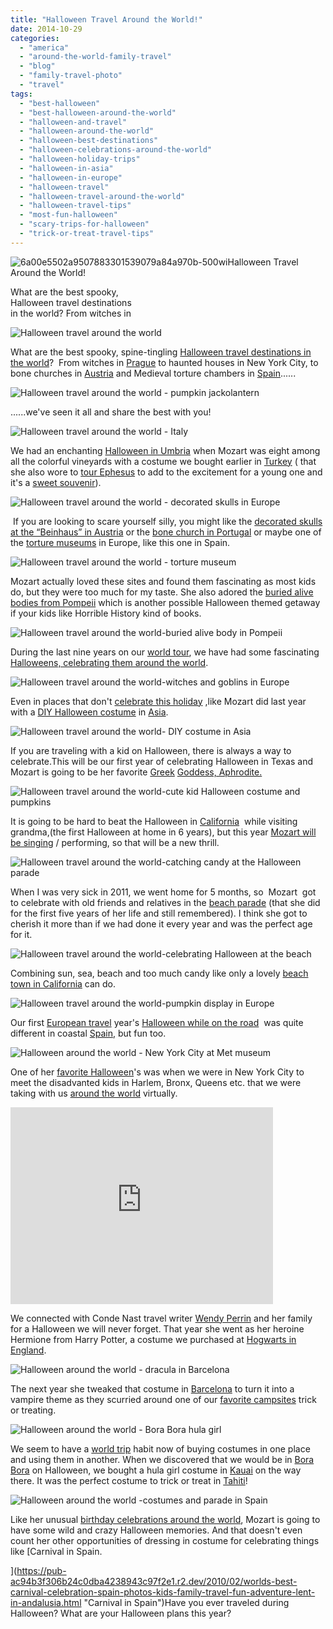 ```yaml
---
title: "Halloween Travel Around the World!"
date: 2014-10-29
categories: 
  - "america"
  - "around-the-world-family-travel"
  - "blog"
  - "family-travel-photo"
  - "travel"
tags: 
  - "best-halloween"
  - "best-halloween-around-the-world"
  - "halloween-and-travel"
  - "halloween-around-the-world"
  - "halloween-best-destinations"
  - "halloween-celebrations-around-the-world"
  - "halloween-holiday-trips"
  - "halloween-in-asia"
  - "halloween-in-europe"
  - "halloween-travel"
  - "halloween-travel-around-the-world"
  - "halloween-travel-tips"
  - "most-fun-halloween"
  - "scary-trips-for-halloween"
  - "trick-or-treat-travel-tips"
---
```


![6a00e5502a9507883301539079a84a970b-500wi](https://pub-ac94b3f306b24c0dba4238943c97f2e1.r2.dev/6a00e5502a9507883301bb07a16d4d970d.jpg)Halloween Travel Around the World!  
  
What are the best spooky,   
Halloween travel destinations  
in the world? From witches in

<!--more-->  
![Halloween travel around the world](https://pub-ac94b3f306b24c0dba4238943c97f2e1.r2.dev/6a00e5502a9507883301b8d08659ee970c.png)  
  
  
What are the best spooky, spine-tingling [Halloween travel destinations in the world](https://pub-ac94b3f306b24c0dba4238943c97f2e1.r2.dev/2011/10/halloween-around-the-world.html "halloween around the world")?  From witches in [Prague](https://pub-ac94b3f306b24c0dba4238943c97f2e1.r2.dev/2007/11/prague-at-night.html "prague at night") to haunted houses in New York City, to bone churches in [Austria](https://pub-ac94b3f306b24c0dba4238943c97f2e1.r2.dev/2014/10/why-i-wont-visit-austria-again.html "Why I won't visit Austria again") and Medieval torture chambers in [Spain](https://pub-ac94b3f306b24c0dba4238943c97f2e1.r2.dev/2013/01/travel-to-spain-kids-tips.html "travel to spain")......  
  
![Halloween travel around the world - pumpkin jackolantern](https://pub-ac94b3f306b24c0dba4238943c97f2e1.r2.dev/6a00e5502a9507883301b8d0865a06970c.png)  
  
  
......we've seen it all and share the best with you!  
  
![Halloween travel around the world - Italy](https://pub-ac94b3f306b24c0dba4238943c97f2e1.r2.dev/6a00e5502a9507883301b7c6fc53d9970b.png)  
  
We had an enchanting [Halloween in Umbria](https://pub-ac94b3f306b24c0dba4238943c97f2e1.r2.dev/2008/03/ahhhumbria.html "Halloween in Italy") when Mozart was eight among all the colorful vineyards with a costume we bought earlier in [Turkey](https://pub-ac94b3f306b24c0dba4238943c97f2e1.r2.dev/2007/07/sirince-charms.html "turkey travel") ( that she also wore to [tour Ephesus](https://pub-ac94b3f306b24c0dba4238943c97f2e1.r2.dev/2007/07/ephesus-stellar.html "touring ephesus with kids") to add to the excitement for a young one and it's a [sweet souvenir](https://pub-ac94b3f306b24c0dba4238943c97f2e1.r2.dev/2011/09/souvenirs-what-do-you-buy-.html "souvenirs and travel")).  
  
![Halloween travel around the world - decorated skulls in Europe](https://pub-ac94b3f306b24c0dba4238943c97f2e1.r2.dev/6a00e5502a9507883301b8d0865a1f970c.png)  
  
 If you are looking to scare yourself silly, you might like the [decorated skulls at the “Beinhaus” in Austria](https://pub-ac94b3f306b24c0dba4238943c97f2e1.r2.dev/2007/10/salt-mine-iron.html "decorated skulls austria") or the [bone church in Portugal](https://pub-ac94b3f306b24c0dba4238943c97f2e1.r2.dev/2008/07/book-fairwifi-b.html "bone church portugal") or maybe one of the [torture museums](https://pub-ac94b3f306b24c0dba4238943c97f2e1.r2.dev/2008/11/more-santillana.html "torture museums Europe") in Europe, like this one in Spain.  
  
![Halloween travel around the world - torture museum](https://pub-ac94b3f306b24c0dba4238943c97f2e1.r2.dev/6a00e5502a9507883301b8d0865ab2970c.png)  
  
  
Mozart actually loved these sites and found them fascinating as most kids do, but they were too much for my taste. She also adored the [buried alive bodies from Pompeii](https://pub-ac94b3f306b24c0dba4238943c97f2e1.r2.dev/2008/04/pompeiiburied-a.html "buried alive body Pompeii") which is another possible Halloween themed getaway if your kids like Horrible History kind of books.  
  
![Halloween travel around the world-buried alive body in Pompeii ](https://pub-ac94b3f306b24c0dba4238943c97f2e1.r2.dev/6a00e5502a9507883301bb07a18bda970d.png)  
  
During the last nine years on our [world tour](https://pub-ac94b3f306b24c0dba4238943c97f2e1.r2.dev/2012/01/amazing-family-world-tour.html "family trip around the world - long term travel"), we have had some fascinating [Halloweens, celebrating them around the world](https://pub-ac94b3f306b24c0dba4238943c97f2e1.r2.dev/2011/10/halloween-around-the-world.html "celebrating Halloween around the world").  
  
![Halloween travel around the world-witches and goblins in Europe](https://pub-ac94b3f306b24c0dba4238943c97f2e1.r2.dev/6a00e5502a9507883301b7c6fc5493970b.png)  
  
  
Even in places that don't [celebrate this holiday](https://pub-ac94b3f306b24c0dba4238943c97f2e1.r2.dev/2012/10/halloween-jack-o-lantern-fun.html "Halloween and pumpkins") ,like Mozart did last year with a [DIY Halloween costume](https://pub-ac94b3f306b24c0dba4238943c97f2e1.r2.dev/2013/10/easy-cute-cheap-diy-halloween-costume.html "DIY halloween costume cheap and cute") in [Asia](https://pub-ac94b3f306b24c0dba4238943c97f2e1.r2.dev/asia/ "Asia travel tips").  
  
![Halloween travel around the world- DIY costume in Asia](https://pub-ac94b3f306b24c0dba4238943c97f2e1.r2.dev/6a00e5502a9507883301bb07a18bed970d.png)  
  
  
If you are traveling with a kid on Halloween, there is always a way to celebrate.This will be our first year of celebrating Halloween in Texas and Mozart is going to be her favorite [Greek](https://pub-ac94b3f306b24c0dba4238943c97f2e1.r2.dev/greece/ "Greece travel tips") [Goddess, Aphrodite.](https://pub-ac94b3f306b24c0dba4238943c97f2e1.r2.dev/2007/08/hugging-aphrodi.html "Aphrodite greek Goddess best ruins to visit")  
  
![Halloween travel around the world-cute kid Halloween costume and pumpkins](https://pub-ac94b3f306b24c0dba4238943c97f2e1.r2.dev/6a00e5502a9507883301b8d0865ae8970c.png)  
  
It is going to be hard to beat the Halloween in [California](https://pub-ac94b3f306b24c0dba4238943c97f2e1.r2.dev/2012/08/top-10-california-destinations.html "california")  while visiting grandma,(the first Halloween at home in 6 years), but this year [Mozart will be singing](https://pub-ac94b3f306b24c0dba4238943c97f2e1.r2.dev/2014/10/mozart-sings-at-the-house-of-blues.html "Mozart singing at the house of Blues - talented teen") / performing, so that will be a new thrill.  
  
![Halloween travel around the world-catching candy at the Halloween parade](https://pub-ac94b3f306b24c0dba4238943c97f2e1.r2.dev/6a00e5502a9507883301b7c6fc54bc970b.png)  
  
When I was very sick in 2011, we went home for 5 months, so  Mozart  got to celebrate with old friends and relatives in the [beach parade](https://pub-ac94b3f306b24c0dba4238943c97f2e1.r2.dev/2011/10/enchanting-halloween-california-style-1.html "halloween california beach") (that she did for the first five years of her life and still remembered). I think she got to cherish it more than if we had done it every year and was the perfect age for it.  
  
![Halloween travel around the world-celebrating Halloween at the beach](https://pub-ac94b3f306b24c0dba4238943c97f2e1.r2.dev/6a00e5502a9507883301bb07a18c09970d.png)  
  
  
Combining sun, sea, beach and too much candy like only a lovely [beach town in California](https://pub-ac94b3f306b24c0dba4238943c97f2e1.r2.dev/2012/02/beautiful-capitola-californias-oldest-beach.html "california beach town - capitola") can do.  
  
![Halloween travel around the world-pumpkin display in Europe](https://pub-ac94b3f306b24c0dba4238943c97f2e1.r2.dev/6a00e5502a9507883301b7c6fc54d4970b.png)  
  
  
Our first [European travel](https://pub-ac94b3f306b24c0dba4238943c97f2e1.r2.dev/2013/09/best-places-to-visit-in-europe.html "best places to visit in Europe") year's [Halloween while on the road](https://pub-ac94b3f306b24c0dba4238943c97f2e1.r2.dev/2006/10/happy-halloween.html "Halloween in Europe on road trip")  was quite different in coastal [Spain](https://pub-ac94b3f306b24c0dba4238943c97f2e1.r2.dev/2014/10/what-to-do-in-spain-the-ultimate-checklist.html#more "Spain - best tips checklist"), but fun too.  
  
  
![Halloween around the world - New York City at Met museum](https://pub-ac94b3f306b24c0dba4238943c97f2e1.r2.dev/6a00e5502a9507883301b8d0865bf4970c.png)  
  
  
One of her [favorite Halloween](https://pub-ac94b3f306b24c0dba4238943c97f2e1.r2.dev/2009/10/best-halloween-europe-or-us-conde-nast-youtube-video-social-media-twitter-nyc-wendy-perrin.html "favorite halloween in NYC")'s was when we were in New York City to meet the disadvanted kids in Harlem, Bronx, Queens etc. that we were taking with us [around the world](https://pub-ac94b3f306b24c0dba4238943c97f2e1.r2.dev/2010/04/around-the-world-family-travel-soultravelers3-digital-nomad-global-international-family-travel.html "around the world") virtually.  
  

<iframe frameborder="0" height="315" src="http://www.youtube.com/embed/4Dhrr12PbvA?rel=0" width="420"></iframe>

  
  
We connected with Conde Nast travel writer [Wendy Perrin](http://www.wendyperrin.com/ "wendy perrin") and her family for a Halloween we will never forget. That year she went as her heroine Hermione from Harry Potter, a costume we purchased at [Hogwarts in England](http://www.youtube.com/watch?gl=US&v=FSB7Gictlag "flying with harry potter at hogwarts in UK").  
  
![Halloween around the world - dracula in Barcelona](https://pub-ac94b3f306b24c0dba4238943c97f2e1.r2.dev/6a00e5502a9507883301b7c6fc55b3970b.png)  
  
The next year she tweaked that costume in [Barcelona](https://pub-ac94b3f306b24c0dba4238943c97f2e1.r2.dev/2011/07/costa-brava-and-barcelona.html "barcelona") to turn it into a vampire theme as they scurried around one of our [favorite campsites](https://pub-ac94b3f306b24c0dba4238943c97f2e1.r2.dev/2007/05/barcelona-beach.html "beach resort campground barcelona") trick or treating.  
  
![Halloween around the world - Bora Bora hula girl](https://pub-ac94b3f306b24c0dba4238943c97f2e1.r2.dev/6a00e5502a9507883301b7c6fc55d1970b.png)  
  
We seem to have a [world trip](https://pub-ac94b3f306b24c0dba4238943c97f2e1.r2.dev/2010/09/8-reasons-for-a-family-world-trip-international-vacations-holidays-abroad-longterm-travel-rtw.html "world trip") habit now of buying costumes in one place and using them in another. When we discovered that we would be in [Bora Bora](https://pub-ac94b3f306b24c0dba4238943c97f2e1.r2.dev/2010/11/bora-bora-on-a-cheap-budget-travel-tahiti-moorea-and-french-polynesia.html "bora bora vacation") on Halloween, we bought a hula girl costume in [Kauai](https://pub-ac94b3f306b24c0dba4238943c97f2e1.r2.dev/2010/10/family-travel-kauai-hawaii-photo-luau-hawaiin-culture-napali-coast-sail-best-for-kids.html "kauai, Hawaii") on the way there. It was the perfect costume to trick or treat in [Tahiti](https://pub-ac94b3f306b24c0dba4238943c97f2e1.r2.dev/2012/09/the-ultimate-tahiti-vacation-on-a-backpacker-low-budget.html "tahitit travel tips")!  
  
![Halloween around the world -costumes and parade in Spain](https://pub-ac94b3f306b24c0dba4238943c97f2e1.r2.dev/6a00e5502a9507883301b8d0865c34970c.png)  
  
  
Like her unusual [birthday celebrations around the world](https://pub-ac94b3f306b24c0dba4238943c97f2e1.r2.dev/2011/10/celebrating-kids-birthdays-while-traveling.html "celebrating birthdays around
the world"), Mozart is going to have some wild and crazy Halloween memories. And that doesn't even count her other opportunities of dressing in costume for celebrating things like [Carnival in Spain.  
  
](https://pub-ac94b3f306b24c0dba4238943c97f2e1.r2.dev/2010/02/worlds-best-carnival-celebration-spain-photos-kids-family-travel-fun-adventure-lent-in-andalusia.html "Carnival in Spain")Have you ever traveled during Halloween? What are your Halloween plans this year?
